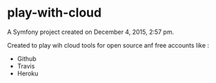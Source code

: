 play-with-cloud
===============

A Symfony project created on December 4, 2015, 2:57 pm.

Created to play wih cloud tools for open source anf free accounts like : 

* Github
* Travis
* Heroku
